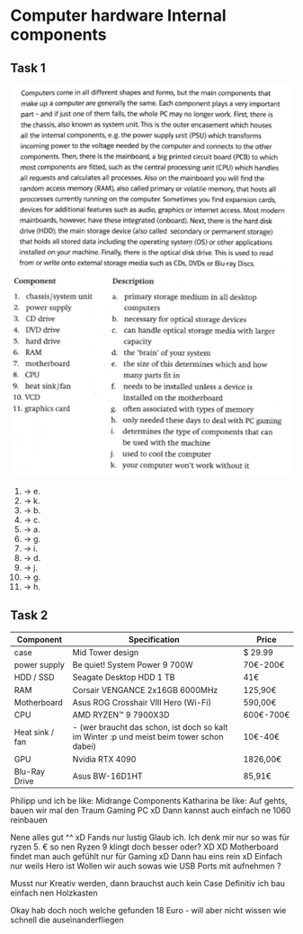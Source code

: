 # Computer hardware Internal components

## Task 1
<img src="/assets/{5703CC06-FA62-4648-86B9-9671B9BCD720}.png" width=500/>

<img src="/assets/{F64FBE61-9559-4538-BA34-0BF3ACEB1133}.png" width=500/>

1. &rarr; e.
2. &rarr; k.
3. &rarr; b.
4. &rarr; c.
5. &rarr; a.
6. &rarr; g. 
7. &rarr; i.
8. &rarr; d.
9. &rarr; j.
10. &rarr; g.
11. &rarr; h.

## Task 2

| Component       | Specification                                                                             | Price     |
| --------------- | ----------------------------------------------------------------------------------------- | --------- |
| case            | Mid Tower design                                                                          | $ 29.99   |
| power supply    | Be quiet! System Power 9 700W                                                             | 70€-200€  |
| HDD / SSD       | Seagate Desktop HDD 1 TB                                                                  | 41€       |
| RAM             | Corsair VENGANCE 2x16GB 6000MHz                                                           | 125,90€   |
| Motherboard     | Asus ROG Crosshair VIII Hero (Wi-Fi)                                                      | 590,00€   |
| CPU             | AMD RYZEN™ 9 7900X3D                                                                      | 600€-700€ |
| Heat sink / fan | - (wer braucht das schon, ist doch so kalt im Winter :p und meist beim tower schon dabei) | 10€-40€   |
| GPU             | Nvidia RTX 4090                                                                           | 1826,00€  |
| Blu-Ray Drive   | Asus BW-16D1HT                                                                            | 85,91€    |

Philipp und ich be like: Midrange Components
Katharina be like: Auf gehts, bauen wir mal den Traum Gaming PC xD
Dann kannst auch einfach ne 1060 reinbauen


Nene alles gut ^^ xD
Fands nur lustig 
Glaub ich. Ich denk mir nur so was für ryzen 5. €
so nen Ryzen 9 klingt doch besser oder? XD
XD 
Motherboard findet man auch gefühlt nur für Gaming xD
Dann hau eins rein xD
Einfach nur weils Hero ist 
Wollen wir auch sowas wie USB Ports mit aufnehmen ? 

Musst nur Kreativ werden, dann brauchst auch kein Case 
Definitiv ich bau einfach nen Holzkasten 

Okay hab doch noch welche gefunden 18 Euro - will aber nicht wissen wie schnell die auseinanderfliegen